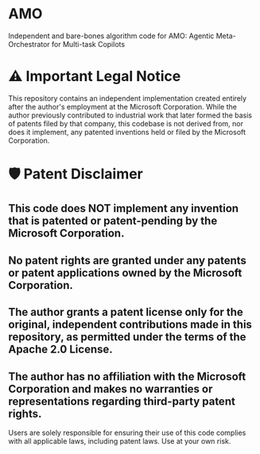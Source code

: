 # AMO
Independent and bare-bones algorithm code for AMO: Agentic Meta-Orchestrator for Multi-task Copilots

# ⚠️ Important Legal Notice 

This repository contains an independent implementation created entirely after the author's employment at the Microsoft Corporation. While the author previously contributed to industrial work that later formed the basis of patents filed by that company, this codebase is not derived from, nor does it implement, any patented inventions held or filed by the Microsoft Corporation.

# 🛡️ Patent Disclaimer

## This code does NOT implement any invention that is patented or patent-pending by the Microsoft Corporation.
## No patent rights are granted under any patents or patent applications owned by the Microsoft Corporation.
## The author grants a patent license only for the original, independent contributions made in this repository, as permitted under the terms of the Apache 2.0 License.
## The author has no affiliation with the Microsoft Corporation and makes no warranties or representations regarding third-party patent rights.

Users are solely responsible for ensuring their use of this code complies with all applicable laws, including patent laws. Use at your own risk.
